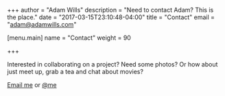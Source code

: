 +++
author = "Adam Wills"
description = "Need to contact Adam? This is the place."
date = "2017-03-15T23:10:48-04:00"
title = "Contact"
email = "adam@adamwills.com"


[menu.main]
  name   = "Contact"
  weight = 90

+++

Interested in collaborating on a project? Need some photos? Or how about just meet up, grab a tea and chat about movies?

<p class="text-center"><a class="cta" href='mailt&#111;&#58;%6&#49;%6&#52;am%40ad%6&#49;mw%69l%6Cs&#46;c%6Fm'>Email me</a> or 
<a class="cta" href='https://twitter.com/adamwillsdev'>@me</a></p>
